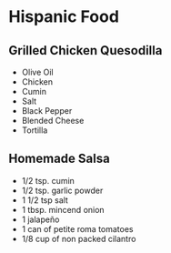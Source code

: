 # Hispanic Food

## Grilled Chicken Quesodilla

- Olive Oil
- Chicken
- Cumin
- Salt
- Black Pepper
- Blended Cheese
- Tortilla

## Homemade Salsa

- 1/2 tsp. cumin
- 1/2 tsp. garlic powder
- 1 1/2 tsp salt
- 1 tbsp. mincend onion
- 1 jalapeño 
- 1 can of petite roma tomatoes
- 1/8 cup of non packed cilantro